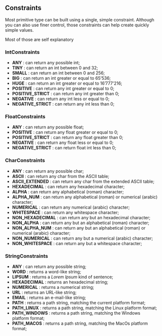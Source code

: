 ## Constraints

Most primitive type can be built using a single, simple constraint. Although you can also use finer control, those constraints can help create quickly simple values. 

Most of those are self explanatory



### IntConstraints 

 - **ANY** : can return any possible int;
 - **TINY** : can return an int between 0 and 32;
 - **SMALL** : can return an int between 0 and 256;
 - **BIG** : can return an int greater or equal to 65’536;
 - **HUGE** : can return an int greater or equal to 16’777’216;
 - **POSITIVE** : can return any int greater or equal to 0;
 - **POSITIVE_STRICT** : can return any int greater than 0;
 - **NEGATIVE** : can return any int less or equal to 0;
 - **NEGATIVE_STRICT** : can return any int less than 0;


### FloatConstraints 

 - **ANY** : can return any possible float;
 - **POSITIVE** : can return any float greater or equal to 0;
 - **POSITIVE_STRICT** : can return any float greater than 0;
 - **NEGATIVE** : can return any float less or equal to 0;
 - **NEGATIVE_STRICT** : can return float int less than 0;


### CharConstraints 

 - **ANY** : can return any possible char;
 - **ASCII** : can return any char from the ASCII table;
 - **ASCII_EXTENDED** : can return any char from the extended ASCII table;
 - **HEXADECIMAL** : can return any hexadecimal character;
 - **ALPHA** : can return any alphabetical (roman) character;
 - **ALPHA_NUM** : can return any alphabetical (roman) or numerical (arabic) character;
 - **NUMERICAL** : can return any numerical (arabic) character;
 - **WHITESPACE** : can return any whitespace character;
 - **NON_HEXADECIMAL** : can return any but an hexadecimal character;
 - **NON_ALPHA** : can return any but an alphabetical (roman) character;
 - **NON_ALPHA_NUM** : can return any but an alphabetical (roman) or numerical (arabic) character;
 - **NON_NUMERICAL** : can return any but a numerical (arabic) character;
 - **NON_WHITESPACE** : can return any but a whitespace character;

### StringConstraints 

 - **ANY** : can return any possible string;
 - **WORD** : returns a word-like string;
 - **LIPSUM** : returns a _Lorem Ipsum_ kind of sentence;
 - **HEXADECIMAL** : returns an hexadecimal string;
 - **NUMERICAL** : returns a numerical string;
 - **URL** : returns an URL-like string;
 - **EMAIL** : returns an e-mail-like string;
 - **PATH** : returns a path string, matching the current platform format;
 - **PATH_LINUX** : returns a path string, matching the Linux platform format;
 - **PATH_WINDOWS** : returns a path string, matching the Windows platform format;
 - **PATH_MACOS** : returns a path string, matching the MacOs platform format;
